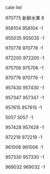 cate list

970775 新鲜水果 8

958104 958104 -1

955035 955035 -1

970778 970778 -1

972200 972200 -1

975706 975706 -1

970776 970776 -1

957430 957430 -1

957347 957347 -1

957615 957615 -1

5057 5057 -1

957428 957428 -1

972219 972219 -1

961006 961006 -1

957330 957330 -1

969032 969032 -1

